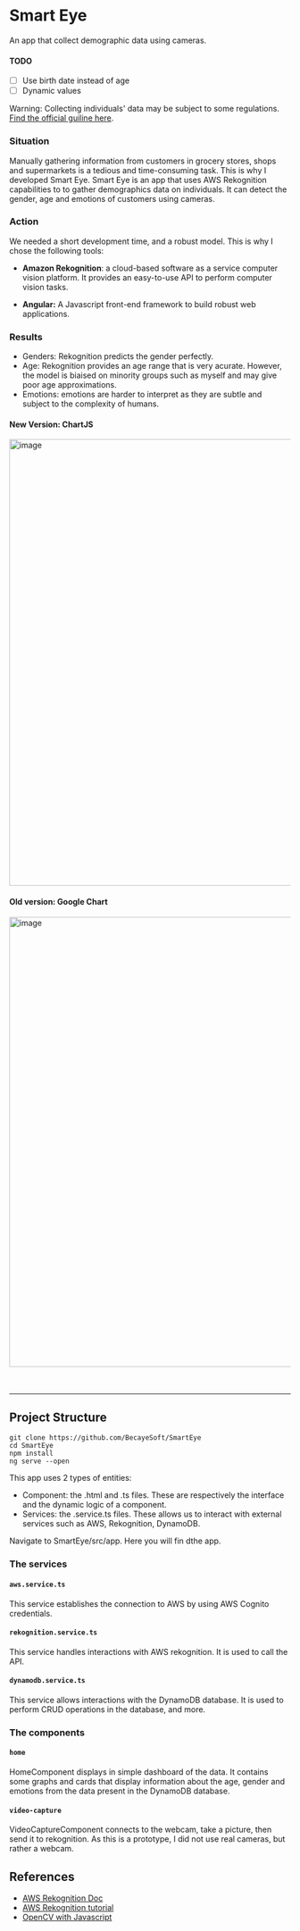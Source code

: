 # Smart Eye
An app that collect demographic data using cameras.

#### TODO
- [ ] Use birth date instead of age
- [ ] Dynamic values

Warning: Collecting individuals' data may be subject to some regulations. 
[Find the official guiline here](https://www.priv.gc.ca/en/privacy-topics/surveillance/video-surveillance-by-businesses/gl_vs_080306/).

### Situation
Manually gathering information from customers in grocery stores, shops and supermarkets is a tedious and time-consuming task. This is why I developed Smart Eye.
Smart Eye is an app that uses AWS Rekognition capabilities to to gather demographics data on individuals. It can detect the gender, age and emotions of customers using cameras.

### Action
We needed a short development time, and a robust model. This is why I chose the following tools:

* **Amazon Rekognition**: a cloud-based software as a service computer vision platform. It provides an easy-to-use API to perform computer vision tasks.

* **Angular:** A Javascript front-end framework to build robust web applications.

### Results
* Genders: Rekognition predicts the gender perfectly.
* Age: Rekognition provides an age range that is very acurate. However, the model is biaised on minority groups such as myself and may give poor age approximations.
* Emotions: emotions are harder to interpret as they are subtle and subject to the complexity of humans.

#### New Version: ChartJS
<img width="800" alt="image" src="https://user-images.githubusercontent.com/87549214/232987210-290a9d66-6813-456b-96c2-c999c076cdf4.png">

#### Old version: Google Chart

<img width="806" alt="image" src="https://user-images.githubusercontent.com/87549214/232167574-14932551-dcdc-4d2c-a798-91b8e5447ca8.png">


<br>
<br>
<br>

---

## Project Structure

```
git clone https://github.com/BecayeSoft/SmartEye
cd SmartEye
npm install
ng serve --open
```

This app uses 2 types of entities:
* Component: the .html and .ts files. These are respectively the interface and the dynamic logic of a component.
* Services: the .service.ts files. These allows us to interact with external services such as AWS, Rekognition, DynamoDB.

Navigate to SmartEye/src/app. Here you will fin dthe app.

### The services
#### `aws.service.ts`
This service establishes the connection to AWS by using AWS Cognito credentials.

#### `rekognition.service.ts`
This service handles interactions with AWS rekognition. It is used to call the API.

#### `dynamodb.service.ts`
This service allows interactions with the DynamoDB database. It is used to perform CRUD operations in the database, and more.

### The components
#### `home`
HomeComponent displays in simple dashboard of the data. It contains some graphs and cards that display information about the age, gender and emotions from the data present in the DynamoDB database.

#### `video-capture`
VideoCaptureComponent connects to the webcam, take a picture, then send it to rekognition. As this is a prototype, I did not use real cameras, but rather a webcam.


## References
* [AWS Rekognition Doc](https://docs.aws.amazon.com/rekognition/index.html)
* [AWS Rekognition tutorial](https://medium.com/@andrewxiaoyu0/how-to-detect-labels-and-objects-using-amazon-rekognition-with-javascript-882bcfa602df)
* [OpenCV with Javascript](https://docs.opencv.org/3.4/d0/d84/tutorial_js_usage.html)
